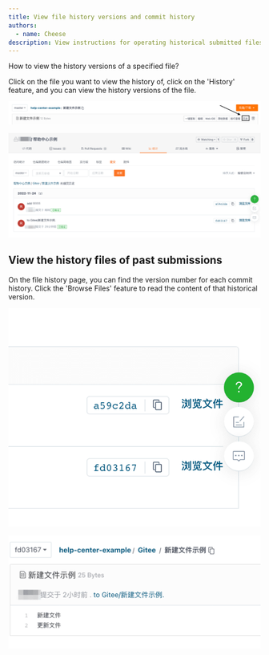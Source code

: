 ```yaml
---
title: View file history versions and commit history
authors:
  - name: Cheese
description: View instructions for operating historical submitted files
---
```


How to view the history versions of a specified file?

Click on the file you want to view the history of, click on the 'History' feature, and you can view the history versions of the file.

![File Version History](./assets/d-history.png)

![File History Versions](./assets/d-history-list.png)

## View the history files of past submissions

On the file history page, you can find the version number for each commit history. Click the 'Browse Files' feature to read the content of that historical version.

![View Commit History](./assets/d-search-file.png)

![View commit history](./assets/d-history-content.png)